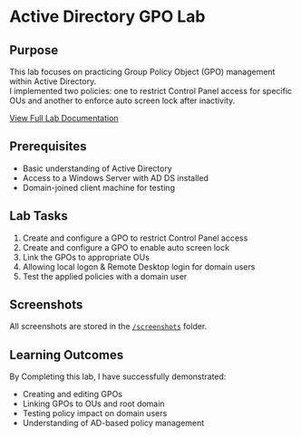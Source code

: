 # Active Directory GPO Lab

## Purpose  

This lab focuses on practicing Group Policy Object (GPO) management within Active Directory.  
I implemented two policies: one to restrict Control Panel access for specific OUs and another to enforce auto screen lock after inactivity.  

[View Full Lab Documentation](./Active_Directory_GPO_Lab.md)  

## Prerequisites  

- Basic understanding of Active Directory  
- Access to a Windows Server with AD DS installed  
- Domain-joined client machine for testing  

## Lab Tasks  

1. Create and configure a GPO to restrict Control Panel access  
2. Create and configure a GPO to enable auto screen lock  
3. Link the GPOs to appropriate OUs
4. Allowing local logon & Remote Desktop login for domain users
5. Test the applied policies with a domain user  

## Screenshots  

All screenshots are stored in the [`/screenshots`](./screenshots) folder.

## Learning Outcomes  

By Completing this lab, I have successfully demonstrated:

- Creating and editing GPOs  
- Linking GPOs to OUs and root domain  
- Testing policy impact on domain users  
- Understanding of AD-based policy management  
